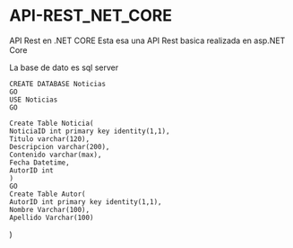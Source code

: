 # API-REST_NET_CORE
API Rest en .NET CORE
Esta esa una API Rest basica realizada en asp.NET Core 

La base de dato es sql server


    CREATE DATABASE Noticias
    GO
    USE Noticias
    GO

    Create Table Noticia(
	NoticiaID int primary key identity(1,1),
	Titulo varchar(120),
	Descripcion varchar(200),
	Contenido varchar(max),
	Fecha Datetime,
	AutorID int
    )
    GO
    Create Table Autor(
	AutorID int primary key identity(1,1),
	Nombre Varchar(100),
	Apellido Varchar(100)
   )


